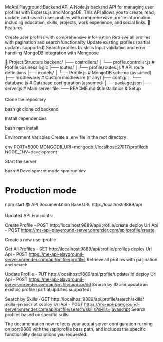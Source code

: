 MeApi Playground  Backend API
A Node.js backend API for managing user profiles with Express.js and MongoDB. This API allows you to create, read, update, and search user profiles with comprehensive profile information including education, skills, projects, work experience, and social links.
🚀 Features

Create user profiles with comprehensive information
Retrieve all profiles with pagination and search functionality
Update existing profiles (partial updates supported)
Search profiles by skills
Input validation and error handling
MongoDB integration with Mongoose

📁 Project Structure
backend/
├── controllers/
│   └── profile.controller.js    # Profile business logic
├── routes/
│   └── profile.routes.js        # API route definitions
├── models/
│   └── Profile.js               # MongoDB schema (assumed)
├── middleware/                  # Custom middleware (if any)
├── config/
│   └── database.js              # Database configuration (assumed)
├── package.json
├── server.js                    # Main server file
└── README.md
🛠️ Installation & Setup

Clone the repository

bash   git clone <repository-url>
   cd backend

Install dependencies

bash   npm install

Environment Variables
Create a .env file in the root directory:

env   PORT=5000
   MONGODB_URI=mongodb://localhost:27017/profiledb
   NODE_ENV=development

Start the server

bash   # Development mode
   npm run dev

   # Production mode
   npm start
📚 API Documentation
Base URL
http://localhost:9889/api


Updated API Endpoints:

Create Profile - POST http://localhost:9889/api/profile/create
deploy Url Api - POST https://me-api-playground-server.onrender.com/api/profile/create

Create a new user profile


Get All Profiles - GET http://localhost:9889/api/profile/profiles
deploy Url Api - POST https://me-api-playground-server.onrender.com/api/profile/profiles
Retrieve all profiles with pagination and search


Update Profile - PUT http://localhost:9889/api/profile/update/:id
deploy Url Api - POST https://me-api-playground-server.onrender.com/api/profile/update/:id
Search by ID and update an existing profile (partial updates supported)


Search by Skills - GET http://localhost:9889/api/profile/search/skills?skills=javascript
deploy Url Api - POST https://me-api-playground-server.onrender.com/api/profile/search/skills?skills=javascript
Search profiles based on specific skills



The documentation now reflects your actual server configuration running on port 9889 with the /api/profile base path, and includes the specific functionality descriptions you requested.